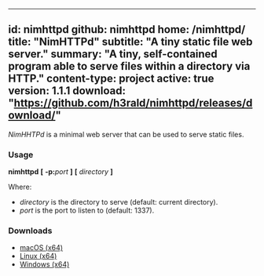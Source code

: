 -----
id: nimhttpd
github: nimhttpd
home: /nimhttpd/
title: "NimHTTPd"
subtitle: "A tiny static file web server."
summary: "A tiny, self-contained program able to serve files within a directory via HTTP."
content-type: project
active: true
version: 1.1.1
download: "https://github.com/h3rald/nimhttpd/releases/download/"
-----
_NimHHTPd_ is a minimal web server that can be used to serve static files.

### Usage

**nimhttpd** **[** **-p:**_port_ **]** **[** _directory_ **]**

Where:

* _directory_ is the directory to serve (default: current directory).
* _port_ is the port to listen to (default: 1337).

### Downloads

* [macOS (x64)]({{$download}}v{{$version}}/{{$github}}_v{{$version}}_macosx_x64.zip)
* [Linux (x64)]({{$download}}v{{$version}}/{{$github}}_v{{$version}}_linux_x64.zip)
* [Windows (x64)]({{$download}}v{{$version}}/{{$github}}_v{{$version}}_windows_x64.zip)
